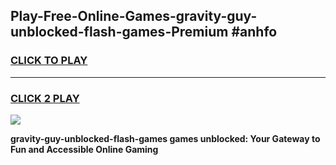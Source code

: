 
## Play-Free-Online-Games-gravity-guy-unblocked-flash-games-Premium #anhfo
<h3>
<a href="https://premium.freeplayer.one?title=gravity-guy-unblocked-flash-games&ref=8M">CLICK TO PLAY</a></h3>
<hr>

<h3>
<a href="https://premium.freeplayer.one?title=gravity-guy-unblocked-flash-games&ref=8M">CLICK 2 PLAY</a>
  
</h3>

<a href="https://premium.freeplayer.one?title=gravity-guy-unblocked-flash-games&ref=8M"><img src="https://clearcache.store/games.png"></a>


**gravity-guy-unblocked-flash-games games unblocked: Your Gateway to Fun and Accessible Online Gaming**
